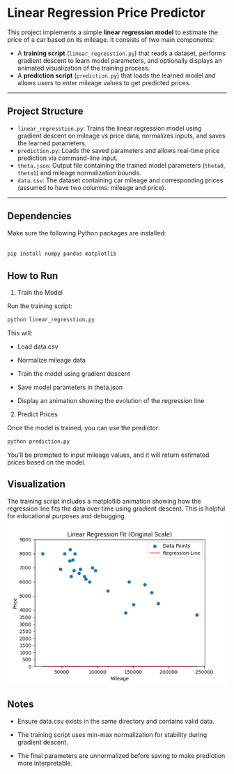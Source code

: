 # Linear Regression Price Predictor

This project implements a simple **linear regression model** to estimate the price of a car based on its mileage. It consists of two main components:

- A **training script** (`linear_regresstion.py`) that reads a dataset, performs gradient descent to learn model parameters, and optionally displays an animated visualization of the training process.
- A **prediction script** (`prediction.py`) that loads the learned model and allows users to enter mileage values to get predicted prices.

---

##  Project Structure

- `linear_regresstion.py`: Trains the linear regression model using gradient descent on mileage vs price data, normalizes inputs, and saves the learned parameters.
- `prediction.py`: Loads the saved parameters and allows real-time price prediction via command-line input.
- `theta.json`: Output file containing the trained model parameters (`theta0`, `theta1`) and mileage normalization bounds.
- `data.csv`: The dataset containing car mileage and corresponding prices (assumed to have two columns: mileage and price).

---

##  Dependencies

Make sure the following Python packages are installed:

```bash

pip install numpy pandas matplotlib
```

## How to Run
1. Train the Model

Run the training script:
```bash
python linear_regresstion.py
```
This will:

   - Load data.csv

   - Normalize mileage data

   - Train the model using gradient descent

   - Save model parameters in theta.json

   - Display an animation showing the evolution of the regression line

2. Predict Prices

Once the model is trained, you can use the predictor:
```bash
python prediction.py
```
You'll be prompted to input mileage values, and it will return estimated prices based on the model.

## Visualization
The training script includes a matplotlib animation showing how the regression line fits the data over time using gradient descent. This is helpful for educational purposes and debugging.
![My Animation](animation.gif)


## Notes
   - Ensure data.csv exists in the same directory and contains valid data.

   - The training script uses min-max normalization for stability during gradient descent.

   - The final parameters are unnormalized before saving to make prediction more interpretable.

